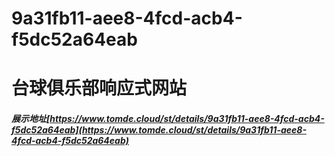 # 9a31fb11-aee8-4fcd-acb4-f5dc52a64eab
# 台球俱乐部响应式网站
##### 展示地址[https://www.tomde.cloud/st/details/9a31fb11-aee8-4fcd-acb4-f5dc52a64eab](https://www.tomde.cloud/st/details/9a31fb11-aee8-4fcd-acb4-f5dc52a64eab)